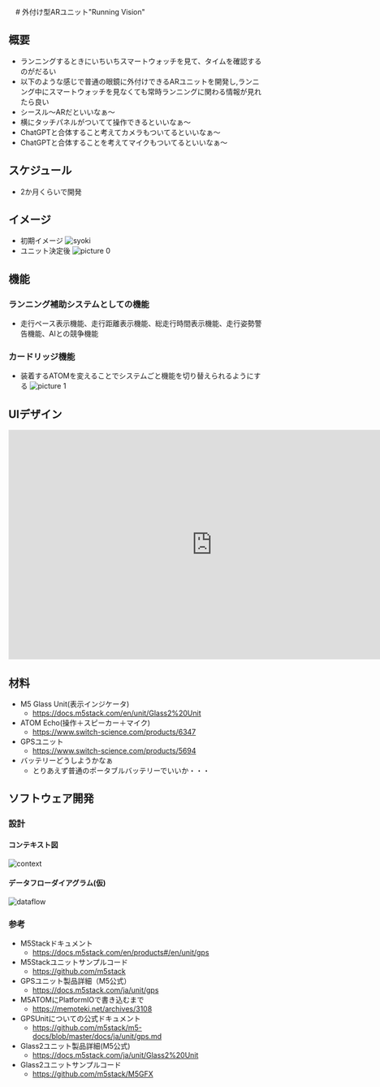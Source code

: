 　# 外付け型ARユニット"Running Vision"
## 概要
- ランニングするときにいちいちスマートウォッチを見て、タイムを確認するのがだるい
- 以下のような感じで普通の眼鏡に外付けできるARユニットを開発し,ランニング中にスマートウォッチを見なくても常時ランニングに関わる情報が見れたら良い
- シースル～ARだといいなぁ～
- 横にタッチパネルがついてて操作できるといいなぁ～
- ChatGPTと合体すること考えてカメラもついてるといいなぁ～
- ChatGPTと合体することを考えてマイクもついてるといいなぁ～

## スケジュール
- 2か月くらいで開発

## イメージ
- 初期イメージ
![syoki](/images/20240211_160508.jpg)
- ユニット決定後
![picture 0](/images/6ef02ae110170b166409d101e9aa2b712501e0f5612cb29792947f01a6fbbcea.jpg)  

## 機能
### ランニング補助システムとしての機能
- 走行ペース表示機能、走行距離表示機能、総走行時間表示機能、走行姿勢警告機能、AIとの競争機能

### カードリッジ機能
- 装着するATOMを変えることでシステムごと機能を切り替えられるようにする
![picture 1](/images/b2b579f020b6f2e7a6d31af36d52364bf78fc45e69e84c8f47195e3da747e59e.jpg)  


## UIデザイン
<iframe style="border: 1px solid rgba(0, 0, 0, 0.1);" width="800" height="450" src="https://www.figma.com/embed?embed_host=share&url=https%3A%2F%2Fwww.figma.com%2Ffile%2F9CvITeSlLWFOAVkPiRbl0N%2FVirtual-Running-UI-Design%3Ftype%3Ddesign%26node-id%3D0%253A1%26mode%3Ddesign%26t%3DuFeco8oc3d86j1wJ-1" allowfullscreen></iframe>

## 材料
- M5 Glass Unit(表示インジケータ)
  - https://docs.m5stack.com/en/unit/Glass2%20Unit
- ATOM Echo(操作＋スピーカー＋マイク)
  - https://www.switch-science.com/products/6347
- GPSユニット
  - https://www.switch-science.com/products/5694
- バッテリーどうしようかなぁ
  - とりあえず普通のポータブルバッテリーでいいか・・・

## ソフトウェア開発
### 設計
#### コンテキスト図

![context](/images/context.drawio.svg)

#### データフローダイアグラム(仮)

![dataflow](/images/dataflow.drawio.svg)


### 参考
- M5Stackドキュメント
  - https://docs.m5stack.com/en/products#/en/unit/gps
- M5Stackユニットサンプルコード
  - https://github.com/m5stack
- GPSユニット製品詳細（M5公式）
  - https://docs.m5stack.com/ja/unit/gps
- M5ATOMにPlatformIOで書き込むまで
  - https://memoteki.net/archives/3108
- GPSUnitについての公式ドキュメント
  - https://github.com/m5stack/m5-docs/blob/master/docs/ja/unit/gps.md
- Glass2ユニット製品詳細(M5公式)
  - https://docs.m5stack.com/ja/unit/Glass2%20Unit
- Glass2ユニットサンプルコード
  - https://github.com/m5stack/M5GFX




